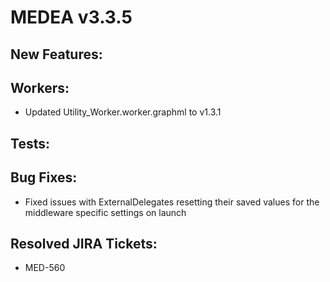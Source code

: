 # MEDEA v3.3.5
## New Features:


## Workers:
* Updated Utility_Worker.worker.graphml to v1.3.1

## Tests:

## Bug Fixes:
* Fixed issues with ExternalDelegates resetting their saved values for the middleware specific settings on launch

## Resolved JIRA Tickets:
* MED-560